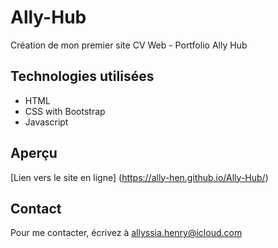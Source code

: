 # Ally-Hub
Création de mon premier site CV Web - Portfolio Ally Hub

## Technologies utilisées
- HTML
- CSS with Bootstrap
- Javascript

## Aperçu
[Lien vers le site en ligne] (https://ally-hen.github.io/Ally-Hub/)

## Contact 
Pour me contacter, écrivez à allyssia.henry@icloud.com
